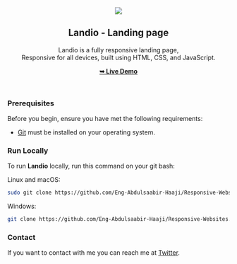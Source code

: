 
 <div align="center">
<img src="https://codewithsadee.github.io/landio/assets/images/logo-footer.svg" />

  <h2 align="center">Landio - Landing page</h2>

  Landio is a fully responsive landing page, <br />Responsive for all devices, built using HTML, CSS, and JavaScript.

  <a href="https://landiopage.netlify.app/"><strong>➥ Live Demo</strong></a>

</div>

<br />

### Prerequisites

Before you begin, ensure you have met the following requirements:

* [Git](https://git-scm.com/downloads "Download Git") must be installed on your operating system.

### Run Locally

To run **Landio** locally, run this command on your git bash:

Linux and macOS:

```bash
sudo git clone https://github.com/Eng-Abdulsaabir-Haaji/Responsive-Websites.git
```

Windows:

```bash
git clone https://github.com/Eng-Abdulsaabir-Haaji/Responsive-Websites.git
```

### Contact

If you want to contact with me you can reach me at [Twitter](https://twitter.com/saabirhaaji).


